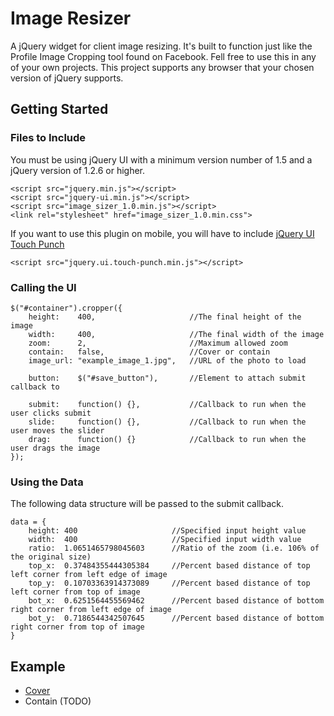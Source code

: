 # Image Resizer

A jQuery widget for client image resizing. It's built to function just like the Profile Image Cropping tool found on Facebook. Fell free to use this in any of your own projects. This project supports any browser that your chosen version of jQuery supports.

## Getting Started
### Files to Include
You must be using jQuery UI with a minimum version number of 1.5 and a jQuery version of 1.2.6 or higher.
```
<script src="jquery.min.js"></script>
<script src="jquery-ui.min.js"></script>
<script src="image_sizer_1.0.min.js"></script>
<link rel="stylesheet" href="image_sizer_1.0.min.css">
```
If you want to use this plugin on mobile, you will have to include [jQuery UI Touch Punch](http://touchpunch.furf.com/)
```
<script src="jquery.ui.touch-punch.min.js"></script>
```

### Calling the UI
```
$("#container").cropper({
    height:    400,                     //The final height of the image
    width:     400,                     //The final width of the image
    zoom:      2,                       //Maximum allowed zoom
    contain:   false,                   //Cover or contain
    image_url: "example_image_1.jpg",   //URL of the photo to load

    button:    $("#save_button"),       //Element to attach submit callback to

    submit:    function() {},           //Callback to run when the user clicks submit
    slide:     function() {},           //Callback to run when the user moves the slider
    drag:      function() {}            //Callback to run when the user drags the image
});
```

### Using the Data
The following data structure will be passed to the submit callback.
```
data = {
    height: 400                     //Specified input height value
    width:  400                     //Specified input width value
    ratio:  1.0651465798045603      //Ratio of the zoom (i.e. 106% of the original size)
    top_x:  0.37484355444305384     //Percent based distance of top left corner from left edge of image
    top_y:  0.10703363914373089     //Percent based distance of top left corner from top of image
    bot_x:  0.6251564455569462      //Percent based distance of bottom right corner from left edge of image
    bot_y:  0.7186544342507645      //Percent based distance of bottom right corner from top of image
}
```

## Example
 - [Cover](https://stevenimle.github.io/Image_Resizer/examples/cover/)
 - Contain (TODO)